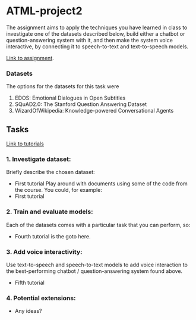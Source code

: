 # ATML-project2
The assignment aims to apply the techniques you have learned in class to investigate one of the datasets described below, build either a chatbot or question-answering system with it, and then make the system voice interactive, by connecting it to speech-to-text and text-to-speech models.

[Link to assignment](https://drive.google.com/file/d/1S_UfmLWsszGQBZ6wpc83HbrjHO2Fa5xc/view).

### Datasets
The options for the datasets for this task were 
  1. EDOS: Emotional Dialogues in Open Subtitles
  3. SQuAD2.0: The Stanford Question Answering Dataset
  4. WizardOfWikipedia: Knowledge-powered Conversational Agents


## Tasks
[Link to tutorials](https://drive.google.com/drive/folders/1d8cwe1BSvUhtO4gCgVciIEn2p5tqZsFd)
### 1. Investigate dataset:
Briefly describe the chosen dataset:
- First tutorial 
Play around with documents using some of the code from the course. You could, for example:
- First tutorial

### 2. Train and evaluate models:
Each of the datasets comes with a particular task that you can perform, so:
- Fourth tutorial is the goto here.

### 3. Add voice interactivity:
Use text-to-speech and speech-to-text models to add voice interaction to the best-performing chatbot / question-answering system found above.
- Fifth tutorial

### 4. Potential extensions:
- Any ideas?
